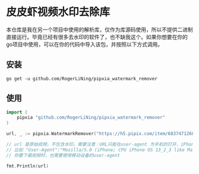 # 皮皮虾视频水印去除库
本仓库是我在另一个项目中使用的解析库，仅作为库源码使用，所以不提供二进制直接运行。毕竟已经有很多去水印的软件了，也不缺我这个。如果你想要在你的go项目中使用，可以在你的代码中导入该包，并按照以下方式调用。

## 安装
```shell script
go get -u github.com/RogerLiNing/pipxia_watermark_remover
```

## 使用
```go
import (
	pipxia "github.com/RogerLiNing/pipxia_watermark_remover"
)

url, _ := pipxia.WatermarkRemover("https://h5.pipix.com/item/6837471268481014020?app_id=1319&app=super&timestamp=1596115110&carrier_region=cn&region=cn&language=zh&utm_source=weixin")

// url 是原始视频，不包含水印。需要注意：URL只能在user-agent 为手机的打开，iPhone、Android等移动设备
// 比如 "User-Agent":"Mozilla/5.0 (iPhone; CPU iPhone OS 13_2_3 like Mac OS X) AppleWebKit/605.1.15 (KHTML, like Gecko) Version/13.0.3 Mobile/15E148 Safari/604.1"
// 你要下载视频时，也需要使用移动设备的user-agent

fmt.Println(url)

```